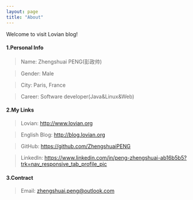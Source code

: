 ```yaml
---
layout: page
title: "About"
---
```

Welcome to visit Lovian blog!

#### 1.Personal Info

>Name: Zhengshuai PENG(彭政帅)

>Gender: Male

>City: Paris, France

>Career: Software developer(Java&Linux&Web)

#### 2.My Links

>Lovian: <http://www.lovian.org>

>English Blog: <http://blog.lovian.org>

>GitHub: <https://github.com/ZhengshuaiPENG>

>LinkedIn: <https://www.linkedin.com/in/peng-zhengshuai-ab16b5b5?trk=nav_responsive_tab_profile_pic>


#### 3.Contract

>Email: zhengshuai.peng@outlook.com
